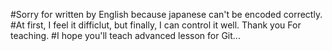 #Sorry for written by English because japanese can't be encoded correctly.  
#At first, I feel it difficlut, but finally, I can control it well. Thank you For teaching.
#I hope you'll teach advanced lesson for Git...
